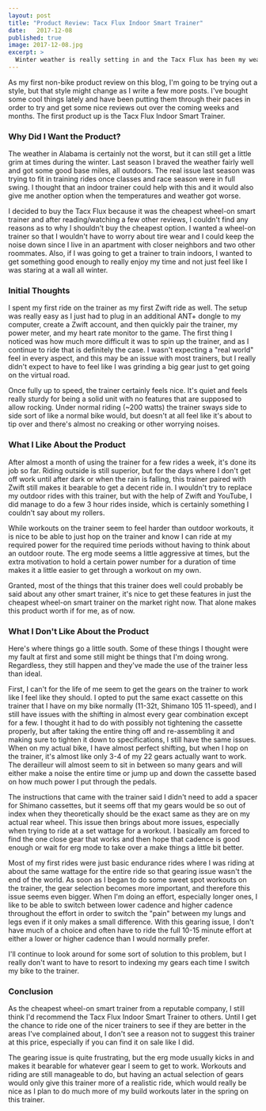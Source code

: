 ```yaml
---
layout: post
title: "Product Review: Tacx Flux Indoor Smart Trainer"
date:   2017-12-08
published: true
image: 2017-12-08.jpg
excerpt: >
  Winter weather is really setting in and the Tacx Flux has been my weapon of choice to avoid the nastier weather while still getting some solid base training in this season.
---
```

As my first non-bike product review on this blog, I'm going to be trying out a style, but that style might change as I write a few more posts. I've bought some cool things lately and have been putting them through their paces in order to try and get some nice reviews out over the coming weeks and months. The first product up is the Tacx Flux Indoor Smart Trainer.

### Why Did I Want the Product?

The weather in Alabama is certainly not the worst, but it can still get a little grim at times during the winter. Last season I braved the weather fairly well and got some good base miles, all outdoors. The real issue last season was trying to fit in training rides once classes and race season were in full swing. I thought that an indoor trainer could help with this and it would also give me another option when the temperatures and weather got worse.

I decided to buy the Tacx Flux because it was the cheapest wheel-on smart trainer and after reading/watching a few other reviews, I couldn't find any reasons as to why I shouldn't buy the cheapest option. I wanted a wheel-on trainer so that I wouldn't have to worry about tire wear and I could keep the noise down since I live in an apartment with closer neighbors and two other roommates. Also, if I was going to get a trainer to train indoors, I wanted to get something good enough to really enjoy my time and not just feel like I was staring at a wall all winter.

### Initial Thoughts

I spent my first ride on the trainer as my first Zwift ride as well. The setup was really easy as I just had to plug in an additional ANT+ dongle to my computer, create a Zwift account, and then quickly pair the trainer, my power meter, and my heart rate monitor to the game. The first thing I noticed was how much more difficult it was to spin up the trainer, and as I continue to ride that is definitely the case. I wasn't expecting a "real world" feel in every aspect, and this may be an issue with most trainers, but I really didn't expect to have to feel like I was grinding a big gear just to get going on the virtual road.

Once fully up to speed, the trainer certainly feels nice. It's quiet and feels really sturdy for being a solid unit with no features that are supposed to allow rocking. Under normal riding (~200 watts) the trainer sways side to side sort of like a normal bike would, but doesn't at all feel like it's about to tip over and there's almost no creaking or other worrying noises.

### What I Like About the Product

After almost a month of using the trainer for a few rides a week, it's done its job so far. Riding outside is still superior, but for the days where I don't get off work until after dark or when the rain is falling, this trainer paired with Zwift still makes it bearable to get a decent ride in. I wouldn't try to replace my outdoor rides with this trainer, but with the help of Zwift and YouTube, I did manage to do a few 3 hour rides inside, which is certainly something I couldn't say about my rollers.

While workouts on the trainer seem to feel harder than outdoor workouts, it is nice to be able to just hop on the trainer and know I can ride at my required power for the required time periods without having to think about an outdoor route. The erg mode seems a little aggressive at times, but the extra motivation to hold a certain power number for a duration of time makes it a little easier to get through a workout on my own.

Granted, most of the things that this trainer does well could probably be said about any other smart trainer, it's nice to get these features in just the cheapest wheel-on smart trainer on the market right now. That alone makes this product worth if for me, as of now.

### What I Don't Like About the Product

Here's where things go a little south. Some of these things I thought were my fault at first and some still might be things that I'm doing wrong. Regardless, they still happen and they've made the use of the trainer less than ideal.

First, I can't for the life of me seem to get the gears on the trainer to work like I feel like they should. I opted to put the same exact cassette on this trainer that I have on my bike normally (11-32t, Shimano 105 11-speed), and I still have issues with the shifting in almost every gear combination except for a few. I thought it had to do with possibly not tightening the cassette properly, but after taking the entire thing off and re-assembling it and making sure to tighten it down to specifications, I still have the same issues. When on my actual bike, I have almost perfect shifting, but when I hop on the trainer, it's almost like only 3-4 of my 22 gears actually want to work. The derailleur will almost seem to sit in between so many gears and will either make a noise the entire time or jump up and down the cassette based on how much power I put through the pedals.

The instructions that came with the trainer said I didn't need to add a spacer for Shimano cassettes, but it seems off that my gears would be so out of index when they theoretically should be the exact same as they are on my actual rear wheel. This issue then brings about more issues, especially when trying to ride at a set wattage for a workout. I basically am forced to find the one close gear that works and then hope that cadence is good enough or wait for erg mode to take over a make things a little bit better.

Most of my first rides were just basic endurance rides where I was riding at about the same wattage for the entire ride so that gearing issue wasn't the end of the world. As soon as I began to do some sweet spot workouts on the trainer, the gear selection becomes more important, and therefore this issue seems even bigger. When I'm doing an effort, especially longer ones, I like to be able to switch between lower cadence and higher cadence throughout the effort in order to switch the "pain" between my lungs and legs even if it only makes a small difference. With this gearing issue, I don't have much of a choice and often have to ride the full 10-15 minute effort at either a lower or higher cadence than I would normally prefer.

I'll continue to look around for some sort of solution to this problem, but I really don't want to have to resort to indexing my gears each time I switch my bike to the trainer.

### Conclusion

As the cheapest wheel-on smart trainer from a reputable company, I still think I'd recommend the Tacx Flux Indoor Smart Trainer to others. Until I get the chance to ride one of the nicer trainers to see if they are better in the areas I've complained about, I don't see a reason not to suggest this trainer at this price, especially if you can find it on sale like I did.

The gearing issue is quite frustrating, but the erg mode usually kicks in and makes it bearable for whatever gear I seem to get to work. Workouts and riding are still manageable to do, but having an actual selection of gears would only give this trainer more of a realistic ride, which would really be nice as I plan to do much more of my build workouts later in the spring on this trainer.
